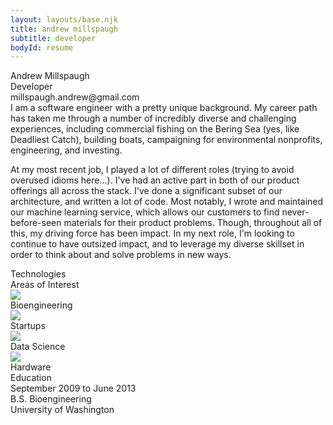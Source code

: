 ```yaml
---
layout: layouts/base.njk
title: andrew millspaugh
subtitle: developer
bodyId: resume
---
```

<script type="module" src="/js/bar-chart.js" defer></script>
<script type="module" src="/js/event-timeline.js" defer></script>
<script type="module" src="/js/print-button.js" defer></script>
<div class='resume-page'>
    <div class='content'>
        <div class='column'>
            <div class='name'>Andrew Millspaugh</div>
            <div class='title'>Developer</div>
            <div class='email'>millspaugh.andrew@gmail.com</div>
            <div class='section'>   
I am a software engineer with a pretty unique background. My career path has taken me through a number of incredibly diverse and challenging experiences, including commercial fishing on the Bering Sea (yes, like Deadliest Catch), building boats, campaigning for environmental nonprofits, engineering, and investing.

At my most recent job, I played a lot of different roles (trying to avoid overused idioms here...). I've had an active part in both of our product offerings all across the stack. I've done a significant subset of our architecture, and written a lot of code. Most notably, I wrote and maintained our machine learning service, which allows our customers to find never-before-seen materials for their product problems. Though, throughout all of this, my driving force has been impact. In my next role, I'm looking to continue to have outsized impact, and to leverage my diverse skillset in order to think about and solve problems in new ways.
            </div>
            <div class='section-header'>Technologies</div>
            <div class='section technologies'>
                <bar-chart />
            </div>
            <div class='section-header'>Areas of Interest</div>
            <div class='section interests'>
                <div class='category'>
                    <img src='/images/dna.svg'></img>
                    <div>Bioengineering</div>
                </div>
                <div class='category'>
                    <img src='/images/rocket.svg'></img>
                    <div>Startups</div>
                </div>
                <div class='category'>
                    <img src='/images/brain.svg'></img>
                    <div>Data Science</div>
                </div>
                <div class='category'>
                    <img src='/images/drone.svg'></img>
                    <div>Hardware</div>
                </div>
            </div>
            <div class='section-header'>Education</div>
            <div class='section education'>
                <div class='date'>September 2009 to June 2013</div>
                <div class='degree'>B.S. Bioengineering</div>
                <div class='school'>University of Washington</div>
            </div>
        </div>
        <div class='column'>
            <event-timeline chart-align='left' looking='false'>
        </div>
    </div>
</div>